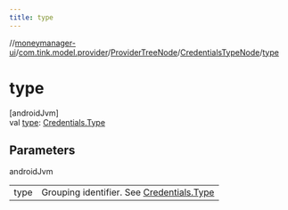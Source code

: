 ```yaml
---
title: type
---
```

//[moneymanager-ui](../../../../index.html)/[com.tink.model.provider](../../index.html)/[ProviderTreeNode](../index.html)/[CredentialsTypeNode](index.html)/[type](type.html)



# type



[androidJvm]\
val [type](type.html): [Credentials.Type](../../../com.tink.model.credentials/-credentials/-type/index.html)



## Parameters


androidJvm

| | |
|---|---|
| type | Grouping identifier. See [Credentials.Type](../../../com.tink.model.credentials/-credentials/-type/index.html) |




